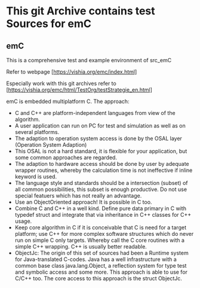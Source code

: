 # This git Archive contains test Sources for emC

## emC

This is a comprehensive test and example environment of src_emC

Refer to webpage [https://vishia.org/emc/index.html]

Especially work with this git archives refer to [https://vishia.org/emc/html/TestOrg/testStrategie_en.html] 

emC is embedded multiplatform C. The approach:

* C and C++ are platform-independent languages from view of the algorithm.
* A user application can run on PC for test and simulation as well as on several platforms.
* The adaption to operation system access is done by the OSAL layer (Operation System Adaption)
* This OSAL is not a hard standard, it is flexible for your application,
  but some common approaches are regarded.
* The adaption to hardware access should be done by user by adequate wrapper routines, 
  whereby the calculation time is not ineffective if inline keyword is used.
* The language style and standards should be a intersection (subset) of all common possibilities,
  this subset is enough productive. Do not use special featuers which has not really an advantage.
* Use an ObjectOriented approach! It is possible in C too.
* Combine C and C++ in a well kind. Define pure data primary in C with typedef struct
  and integrate that via inheritance in C++ classes for C++ usage.
* Keep core algorithm in C if it is conceivable that C is need for a target platform;
  use C++ for more complex software structures which do never run on simple C only targets.
  Whereby call the C core routines with a simple C++ wrapping. C++ is usually better readable.
* ObjectJc: The origin of this set of sources had been a Runtime system for Java-translated
  C-codes. Java has a well infrastructure with a common base class java.lang.Object, 
  a reflection system for type test and symbolic access and some more.
  This approach is able to use for C/C++ too. The core access to this approach
  is the struct ObjectJc.


